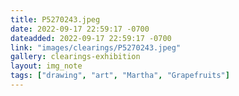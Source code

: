 ```yaml
---
title: P5270243.jpeg
date: 2022-09-17 22:59:17 -0700
dateadded: 2022-09-17 22:59:17 -0700
link: "images/clearings/P5270243.jpeg"
gallery: clearings-exhibition
layout: img_note
tags: ["drawing", "art", "Martha", "Grapefruits"]
--- 
```

